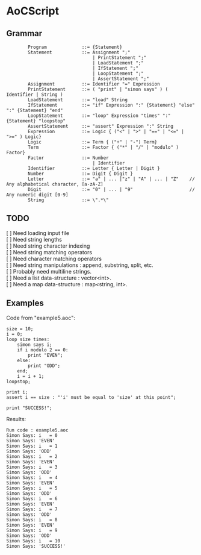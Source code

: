 # AoCScript

## Grammar
			Program				::= {Statement}
			Statement			::= Assignment ";"
									| PrintStatement ";"
									| LoadStatement ";"
									| IfStatement ";"
									| LoopStatement ";"
									| AssertStatement ";"
			Assignment			::= Identifier "=" Expression
			PrintStatement		::= ( "print" | "simon says" ) ( Identifier | String )
			LoadStatement		::= "load" String
			IfStatement			::= "if" Expression ":" {Statement} "else" ":" {Statement} "end"
			LoopStatement		::= "loop" Expression "times" ":" {Statement} "loopstop"
			AssertStatement		::= "assert" Expression ":" String
			Expression			::= Logic { ("<" | ">" | "==" | "<=" | ">=" ) Logic}
			Logic				::= Term { ("+" | "-") Term}
			Term				::= Factor { ("*" | "/" | "modulo" ) Factor}
			Factor				::= Number
									| Identifier
			Identifier			::= Letter { Letter | Digit }
			Number				::= Digit { Digit }
			Letter				::=	"a" | ... |"z" | "A" | ... | "Z"    // Any alphabetical character, [a-zA-Z]
			Digit				::= "0" | ... | "9"						// Any numeric digit [0-9]
			String				::= \".*\"

## TODO
[ ] Need loading input file<br/>
[ ] Need string lengths<br/>
[ ] Need string character indexing<br/>
[ ] Need string matching operators<br/>
[ ] Need character matching operators<br/>
[ ] Need string manipulations : append, substring, split, etc.<br/>
[ ] Probably need multiline strings.<br/>
[ ] Need a list data-structure : vector\<int\>.<br/>
[ ] Need a map data-structure : map<string, int>.<br/>

## Examples

Code from "example5.aoc":

	size = 10;
	i = 0;
	loop size times:
		simon says i;
		if i modulo 2 == 0:
			print "EVEN";
		else:
			print "ODD";
		end;
		i = i + 1;
	loopstop;

	print i;
	assert i == size : "'i' must be equal to 'size' at this point";

	print "SUCCESS!";

Results:

	Run code : example5.aoc
	Simon Says: i   = 0
	Simon Says: 'EVEN'
	Simon Says: i   = 1
	Simon Says: 'ODD'
	Simon Says: i   = 2
	Simon Says: 'EVEN'
	Simon Says: i   = 3
	Simon Says: 'ODD'
	Simon Says: i   = 4
	Simon Says: 'EVEN'
	Simon Says: i   = 5
	Simon Says: 'ODD'
	Simon Says: i   = 6
	Simon Says: 'EVEN'
	Simon Says: i   = 7
	Simon Says: 'ODD'
	Simon Says: i   = 8
	Simon Says: 'EVEN'
	Simon Says: i   = 9
	Simon Says: 'ODD'
	Simon Says: i   = 10
	Simon Says: 'SUCCESS!'